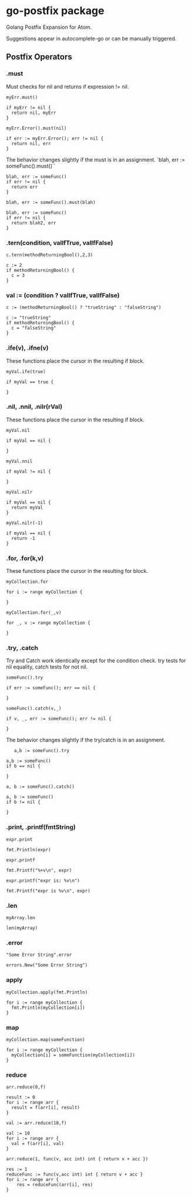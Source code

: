 # go-postfix package

Golang Postfix Expansion for Atom.

Suggestions appear in autocomplete-go or can be manually triggered.

## Postfix Operators

### .must
Must checks for nil and returns if expression != nil.


`myErr.must()`
```
if myErr != nil {
  return nil, myErr
}
```

`myErr.Error().must(nil)`
```
if err := myErr.Error(); err != nil {
  return nil, err
}
```

The behavior changes slightly if the must is in an assignment.
`blah, err := someFunc().must()``
```
blah, err := someFunc()
if err != nil {
  return err
}
```

`blah, err := someFunc().must(blah)`
```
blah, err := someFunc()
if err != nil {
  return blah2, err
}
```

### .tern(condition, valIfTrue, valIfFalse)
`c.tern(methodReturningBool(),2,3)`
```
c := 2
if methodReturningBool() {
  c = 3
}
```

### val := (condition ? valIfTrue, valIfFalse)
`c := (methodReturningBool() ? "trueString" : "falseString")`
```
c := "trueString"
if methodReturningBool() {
  c = "falseString"
}
```

### .ife(v), .ifne(v)
These functions place the cursor in the resulting if block.

`myVal.ife(true)`
```
if myVal == true {

}
```

### .nil, .nnil, .nilr(rVal)
These functions place the cursor in the resulting if block.

`myVal.nil`
```
if myVal == nil {

}
```


`myVal.nnil`
```
if myVal != nil {

}
```

`myVal.nilr`
```
if myVal == nil {
  return myVal
}
```

`myVal.nilr(-1)`
```
if myVal == nil {
  return -1
}
```

### .for, .for(k,v)
These functions place the cursor in the resulting for block.

`myCollection.for`
```
for i := range myCollection {

}
```

`myCollection.for(_,v)`
```
for _, v := range myCollection {

}
```

### .try, .catch
Try and Catch work identically except for the condition check. try tests for nil equality, catch tests for not nil.

`someFunc().try`
```
if err := someFunc(); err == nil {

}
```

`someFunc().catch(v,_)`
```
if v, _, err := someFunc(); err != nil {

}
```
The behavior changes slightly if the try/catch is in an assignment.

`	a,b := someFunc().try`
```
a,b := someFunc()
if b == nil {

}
```

`a, b := someFunc().catch()`
```
a, b := someFunc()
if b != nil {

}
```


### .print, .printf(fmtString)
`expr.print`
```
fmt.Println(expr)
```

`expr.printf`
```
fmt.Printf("%+v\n", expr)
```

`expr.printf("expr is: %v\n")`
```
fmt.Printf("expr is %v\n", expr)
```

### .len
`myArray.len`
```
len(myArray)
```

### .error
`"Some Error String".error`
```
errors.New("Some Error String")
```

### apply
`myCollection.apply(fmt.Println)`
```
for i := range myCollection {
  fmt.Println(myCollection[i])
}
```

### map
`myCollection.map(someFunction)`
```
for i := range myCollection {
  myCollection[i] = someFunction(myCollection[i])
}
```

### reduce
`arr.reduce(0,f)`
```
result := 0
for i := range arr {
  result = f(arr[i], result)
}
```

`val := arr.reduce(10,f)`
```
val := 10
for i := range arr {
  val = f(arr[i], val)
}
```


`arr.reduce(1, func(v, acc int) int { return v + acc })`
```
res := 1
reduceFunc := func(v,acc int) int { return v + acc }
for i := range arr {
	res = reduceFunc(arr[i], res)
}
```
